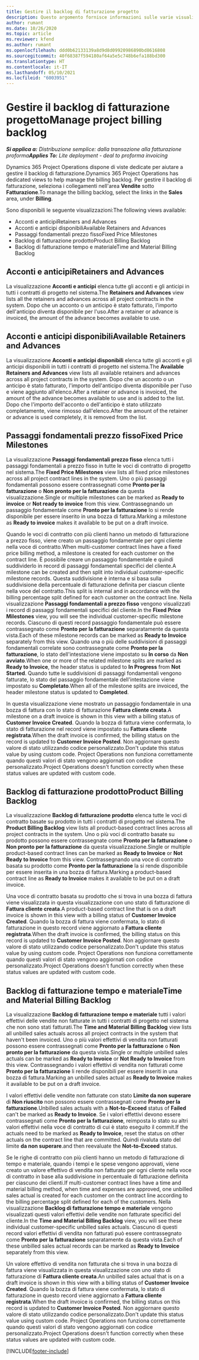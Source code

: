 ```yaml
---
title: Gestire il backlog di fatturazione progetto
description: Questo argomento fornisce informazioni sulle varie visualizzazioni disponibili durante la gestione del backlog di fatturazione nei progetti.
author: rumant
ms.date: 10/26/2020
ms.topic: article
ms.reviewer: kfend
ms.author: rumant
ms.openlocfilehash: ddd0b62133139a8d9d8d09920986890bd8616808
ms.sourcegitcommit: 40f68387f594180af64a5e5c748b6efa188bd300
ms.translationtype: HT
ms.contentlocale: it-IT
ms.lasthandoff: 05/10/2021
ms.locfileid: "6003951"
---
```

# <a name="manage-project-billing-backlog"></a><span data-ttu-id="be63d-103">Gestire il backlog di fatturazione progetto</span><span class="sxs-lookup"><span data-stu-id="be63d-103">Manage project billing backlog</span></span> 

<span data-ttu-id="be63d-104">_**Si applica a:** Distribuzione semplice: dalla transazione alla fatturazione proforma_</span><span class="sxs-lookup"><span data-stu-id="be63d-104">_**Applies To:** Lite deployment - deal to proforma invoicing_</span></span>

<span data-ttu-id="be63d-105">Dynamics 365 Project Operations dispone di viste dedicate per aiutare a gestire il backlog di fatturazione.</span><span class="sxs-lookup"><span data-stu-id="be63d-105">Dynamics 365 Project Operations has dedicated views to help manage the billing backlog.</span></span> <span data-ttu-id="be63d-106">Per gestire il backlog di fatturazione, seleziona i collegamenti nell'area **Vendite** sotto **Fatturazione**.</span><span class="sxs-lookup"><span data-stu-id="be63d-106">To manage the billing backlog, select the links in the **Sales** area, under **Billing**.</span></span> 

<span data-ttu-id="be63d-107">Sono disponibili le seguente visualizzazioni:</span><span class="sxs-lookup"><span data-stu-id="be63d-107">The following views available:</span></span>

- <span data-ttu-id="be63d-108">Acconti e anticipi</span><span class="sxs-lookup"><span data-stu-id="be63d-108">Retainers and Advances</span></span>
- <span data-ttu-id="be63d-109">Acconti e anticipi disponibili</span><span class="sxs-lookup"><span data-stu-id="be63d-109">Available Retainers and Advances</span></span>
- <span data-ttu-id="be63d-110">Passaggi fondamentali prezzo fisso</span><span class="sxs-lookup"><span data-stu-id="be63d-110">Fixed Price Milestones</span></span>
- <span data-ttu-id="be63d-111">Backlog di fatturazione prodotto</span><span class="sxs-lookup"><span data-stu-id="be63d-111">Product Billing Backlog</span></span>
- <span data-ttu-id="be63d-112">Backlog di fatturazione tempo e materiale</span><span class="sxs-lookup"><span data-stu-id="be63d-112">Time and Material Billing Backlog</span></span>

## <a name="retainers-and-advances"></a><span data-ttu-id="be63d-113">Acconti e anticipi</span><span class="sxs-lookup"><span data-stu-id="be63d-113">Retainers and Advances</span></span>

<span data-ttu-id="be63d-114">La visualizzazione **Acconti e anticipi** elenca tutte gli acconti e gli anticipi in tutti i contratti di progetto nel sistema.</span><span class="sxs-lookup"><span data-stu-id="be63d-114">The **Retainers and Advances** view lists all the retainers and advances across all project contracts in the system.</span></span> <span data-ttu-id="be63d-115">Dopo che un acconto o un anticipo è stato fatturato, l'importo dell'anticipo diventa disponibile per l'uso.</span><span class="sxs-lookup"><span data-stu-id="be63d-115">After a retainer or advance is invoiced, the amount of the advance becomes available to use.</span></span>

## <a name="available-retainers-and-advances"></a><span data-ttu-id="be63d-116">Acconti e anticipi disponibili</span><span class="sxs-lookup"><span data-stu-id="be63d-116">Available Retainers and Advances</span></span>

<span data-ttu-id="be63d-117">La visualizzazione **Acconti e anticipi disponibili** elenca tutte gli acconti e gli anticipi disponibili in tutti i contratti di progetto nel sistema.</span><span class="sxs-lookup"><span data-stu-id="be63d-117">The **Available Retainers and Advances** view lists all available retainers and advances across all project contracts in the system.</span></span> <span data-ttu-id="be63d-118">Dopo che un acconto o un anticipo è stato fatturato, l'importo dell'anticipo diventa disponibile per l'uso e viene aggiunto all'elenco.</span><span class="sxs-lookup"><span data-stu-id="be63d-118">After a retainer or advance is invoiced, the amount of the advance becomes available to use and is added to the list.</span></span> <span data-ttu-id="be63d-119">Dopo che l'importo dell'acconto o dell'anticipo è stato utilizzato completamente, viene rimosso dall'elenco.</span><span class="sxs-lookup"><span data-stu-id="be63d-119">After the amount of the retainer or advance is used completely, it is removed from the list.</span></span>

## <a name="fixed-price-milestones"></a><span data-ttu-id="be63d-120">Passaggi fondamentali prezzo fisso</span><span class="sxs-lookup"><span data-stu-id="be63d-120">Fixed Price Milestones</span></span>

<span data-ttu-id="be63d-121">La visualizzazione **Passaggi fondamentali prezzo fisso** elenca tutti i passaggi fondamentali a prezzo fisso in tutte le voci di contratto di progetto nel sistema.</span><span class="sxs-lookup"><span data-stu-id="be63d-121">The **Fixed Price Milestones** view lists all fixed price milestones across all project contract lines in the system.</span></span> <span data-ttu-id="be63d-122">Uno o più passaggi fondamentali possono essere contrassegnati come **Pronto per la fatturazione** o **Non pronto per la fatturazione** da questa visualizzazione.</span><span class="sxs-lookup"><span data-stu-id="be63d-122">Single or multiple milestones can be marked as **Ready to invoice** or **Not ready to invoice** from this view.</span></span> <span data-ttu-id="be63d-123">Contrassegnando un passaggio fondamentale come **Pronto per la fatturazione** lo si rende disponibile per essere inserito in una bozza di fattura.</span><span class="sxs-lookup"><span data-stu-id="be63d-123">Marking a milestone as **Ready to invoice** makes it available to be put on a draft invoice.</span></span>

<span data-ttu-id="be63d-124">Quando le voci di contratto con più clienti hanno un metodo di fatturazione a prezzo fisso, viene creato un passaggio fondamentale per ogni cliente nella voce di contratto.</span><span class="sxs-lookup"><span data-stu-id="be63d-124">When multi-customer contract lines have a fixed price billing method, a milestone is created for each customer on the contract line.</span></span> <span data-ttu-id="be63d-125">È possibile creare un passaggio fondamentale e quindi suddividerlo in record di passaggi fondamentali specifici del cliente.</span><span class="sxs-lookup"><span data-stu-id="be63d-125">A milestone can be created and then split into individual customer-specific milestone records.</span></span> <span data-ttu-id="be63d-126">Questa suddivisione è interna e si basa sulla suddivisione della percentuale di fatturazione definita per ciascun cliente nella voce del contratto.</span><span class="sxs-lookup"><span data-stu-id="be63d-126">This split is internal and in accordance with the billing percentage split defined for each customer on the contract line.</span></span> <span data-ttu-id="be63d-127">Nella visualizzazione **Passaggi fondamentali a prezzo fisso** vengono visualizzati i record di passaggi fondamentali specifici del cliente.</span><span class="sxs-lookup"><span data-stu-id="be63d-127">In the **Fixed Price Milestones** view, you will see the individual customer-specific milestone records.</span></span> <span data-ttu-id="be63d-128">Ciascuno di questi record passaggio fondamentale può essere contrassegnato come **Pronto per la fatturazione** separatamente da questa vista.</span><span class="sxs-lookup"><span data-stu-id="be63d-128">Each of these milestone records can be marked as **Ready to Invoice** separately from this view.</span></span> <span data-ttu-id="be63d-129">Quando una o più delle suddivisioni di passaggi fondamentali correlate sono contrassegnate come **Pronto per la fatturazione**, lo stato dell'intestazione viene impostato su **In corso** da **Non avviato**.</span><span class="sxs-lookup"><span data-stu-id="be63d-129">When one or more of the related milestone splits are marked as **Ready to Invoice**, the header status is updated to **In Progress** from **Not Started**.</span></span> <span data-ttu-id="be63d-130">Quando tutte le suddivisioni di passaggi fondamentali vengono fatturate, lo stato del passaggio fondamentale dell'intestazione viene impostato su **Completato**.</span><span class="sxs-lookup"><span data-stu-id="be63d-130">When all of the milestone splits are invoiced, the header milestone status is updated to **Completed**.</span></span>

<span data-ttu-id="be63d-131">In questa visualizzazione viene mostrato un passaggio fondamentale in una bozza di fattura con lo stato di fatturazione **Fattura cliente creata**.</span><span class="sxs-lookup"><span data-stu-id="be63d-131">A milestone on a draft invoice is shown in this view with a billing status of **Customer Invoice Created**.</span></span> <span data-ttu-id="be63d-132">Quando la bozza di fattura viene confermata, lo stato di fatturazione nel record viene impostato su **Fattura cliente registrata**.</span><span class="sxs-lookup"><span data-stu-id="be63d-132">When the draft invoice is confirmed, the billing status on the record is updated to **Customer Invoice Posted**.</span></span> <span data-ttu-id="be63d-133">Non aggiornare questo valore di stato utilizzando codice personalizzato.</span><span class="sxs-lookup"><span data-stu-id="be63d-133">Don't update this status value by using custom code.</span></span> <span data-ttu-id="be63d-134">Project Operations non funziona correttamente quando questi valori di stato vengono aggiornati con codice personalizzato.</span><span class="sxs-lookup"><span data-stu-id="be63d-134">Project Operations doesn't function correctly when these status values are updated with custom code.</span></span>

## <a name="product-billing-backlog"></a><span data-ttu-id="be63d-135">Backlog di fatturazione prodotto</span><span class="sxs-lookup"><span data-stu-id="be63d-135">Product Billing Backlog</span></span>

<span data-ttu-id="be63d-136">La visualizzazione **Backlog di fatturazione prodotto** elenca tutte le voci di contratto basate su prodotto in tutti i contratti di progetto nel sistema.</span><span class="sxs-lookup"><span data-stu-id="be63d-136">The **Product Billing Backlog** view lists all product-based contract lines across all project contracts in the system.</span></span> <span data-ttu-id="be63d-137">Uno o più voci di contratto basate su prodotto possono essere contrassegnate come **Pronto per la fatturazione** o **Non pronto per la fatturazione** da questa visualizzazione.</span><span class="sxs-lookup"><span data-stu-id="be63d-137">Single or multiple product-based contract lines can be marked as **Ready to Invoice** or **Not Ready to Invoice** from this view.</span></span> <span data-ttu-id="be63d-138">Contrassegnando una voce di contratto basata su prodotto come **Pronto per la fatturazione** la si rende disponibile per essere inserita in una bozza di fattura.</span><span class="sxs-lookup"><span data-stu-id="be63d-138">Marking a product-based contract line as **Ready to Invoice** makes it available to be put on a draft invoice.</span></span>

<span data-ttu-id="be63d-139">Una voce di contratto basata su prodotto che si trova in una bozza di fattura viene visualizzata in questa visualizzazione con uno stato di fatturazione di **Fattura cliente creata**.</span><span class="sxs-lookup"><span data-stu-id="be63d-139">A product-based contract line that is on a draft invoice is shown in this view with a billing status of **Customer Invoice Created**.</span></span> <span data-ttu-id="be63d-140">Quando la bozza di fattura viene confermata, lo stato di fatturazione in questo record viene aggiornato a **Fattura cliente registrata**.</span><span class="sxs-lookup"><span data-stu-id="be63d-140">When the draft invoice is confirmed, the billing status on this record is updated to **Customer Invoice Posted**.</span></span> <span data-ttu-id="be63d-141">Non aggiornare questo valore di stato utilizzando codice personalizzato.</span><span class="sxs-lookup"><span data-stu-id="be63d-141">Don't update this status value by using custom code.</span></span> <span data-ttu-id="be63d-142">Project Operations non funziona correttamente quando questi valori di stato vengono aggiornati con codice personalizzato.</span><span class="sxs-lookup"><span data-stu-id="be63d-142">Project Operations doesn't function correctly when these status values are updated with custom code.</span></span>

## <a name="time-and-material-billing-backlog"></a><span data-ttu-id="be63d-143">Backlog di fatturazione tempo e materiale</span><span class="sxs-lookup"><span data-stu-id="be63d-143">Time and Material Billing Backlog</span></span>

<span data-ttu-id="be63d-144">La visualizzazione **Backlog di fatturazione tempo e materiale** tutti i valori effettivi delle vendite non fatturate in tutti i contratti di progetto nel sistema che non sono stati fatturati.</span><span class="sxs-lookup"><span data-stu-id="be63d-144">The **Time and Material Billing Backlog** view lists all unbilled sales actuals across all project contracts in the system that haven't been invoiced.</span></span> <span data-ttu-id="be63d-145">Uno o più valori effettivi di vendita non fatturati possono essere contrassegnati come **Pronto per la fatturazione** o **Non pronto per la fatturazione** da questa vista.</span><span class="sxs-lookup"><span data-stu-id="be63d-145">Single or multiple unbilled sales actuals can be marked as **Ready to Invoice** or **Not Ready to Invoice** from this view.</span></span> <span data-ttu-id="be63d-146">Contrassegnando i valori effettivi di vendita non fatturati come **Pronto per la fatturazione** li rende disponibili per essere inseriti in una bozza di fattura.</span><span class="sxs-lookup"><span data-stu-id="be63d-146">Marking an unbilled sales actual as **Ready to Invoice** makes it available to be put on a draft invoice.</span></span>

<span data-ttu-id="be63d-147">I valori effettivi delle vendite non fatturate con stato **Limite da non superare** di **Non riuscito** non possono essere contrassegnati come **Pronto per la fatturazione**.</span><span class="sxs-lookup"><span data-stu-id="be63d-147">Unbilled sales actuals with a **Not-to-Exceed** status of **Failed** can't be marked as **Ready to Invoice**.</span></span> <span data-ttu-id="be63d-148">Se i valori effettivi devono essere contrassegnati come **Pronto per la fatturazione**, reimposta lo stato su altri valori effettivi nella voce di contratto di cui è stato eseguito il commit.</span><span class="sxs-lookup"><span data-stu-id="be63d-148">If the actuals need to be marked as **Ready to Invoice**, reset the status on other actuals on the contract line that are committed.</span></span> <span data-ttu-id="be63d-149">Quindi rivaluta stato del limite **da non superare**.</span><span class="sxs-lookup"><span data-stu-id="be63d-149">and then reevaluate the **Not-to-Exceed** status.</span></span>

<span data-ttu-id="be63d-150">Se le righe di contratto con più clienti hanno un metodo di fatturazione di tempo e materiale, quando i tempi e le spese vengono approvati, viene creato un valore effettivo di vendita non fatturato per ogni cliente nella voce di contratto in base alla suddivisione in percentuale di fatturazione definita per ciascuno dei clienti.</span><span class="sxs-lookup"><span data-stu-id="be63d-150">If multi-customer contract lines have a time and material billing method, when time and expenses are approved, one unbilled sales actual is created for each customer on the contract line according to the billing percentage split defined for each of the customers.</span></span> <span data-ttu-id="be63d-151">Nella visualizzazione **Backlog di fatturazione tempo e materiale** vengono visualizzati questi valori effettivi delle vendite non fatturate specifici del cliente.</span><span class="sxs-lookup"><span data-stu-id="be63d-151">In the **Time and Material Billing Backlog** view, you will see these individual customer-specific unbilled sales actuals.</span></span> <span data-ttu-id="be63d-152">Ciascuno di questi record valori effettivi di vendita non fatturati può essere contrassegnato come **Pronto per la fatturazione** separatamente da questa vista.</span><span class="sxs-lookup"><span data-stu-id="be63d-152">Each of these unbilled sales actual records can be marked as **Ready to Invoice** separately from this view.</span></span>

<span data-ttu-id="be63d-153">Un valore effettivo di vendita non fatturata che si trova in una bozza di fattura viene visualizzata in questa visualizzazione con uno stato di fatturazione di **Fattura cliente creata**.</span><span class="sxs-lookup"><span data-stu-id="be63d-153">An unbilled sales actual that is on a draft invoice is shown in this view with a billing status of **Customer Invoice Created**.</span></span> <span data-ttu-id="be63d-154">Quando la bozza di fattura viene confermata, lo stato di fatturazione in questo record viene aggiornato a **Fattura cliente registrata**.</span><span class="sxs-lookup"><span data-stu-id="be63d-154">When the draft invoice is confirmed, the billing status on this record is updated to **Customer Invoice Posted**.</span></span> <span data-ttu-id="be63d-155">Non aggiornare questo valore di stato utilizzando codice personalizzato.</span><span class="sxs-lookup"><span data-stu-id="be63d-155">Don't update this status value using custom code.</span></span> <span data-ttu-id="be63d-156">Project Operations non funziona correttamente quando questi valori di stato vengono aggiornati con codice personalizzato.</span><span class="sxs-lookup"><span data-stu-id="be63d-156">Project Operations doesn't function correctly when these status values are updated with custom code.</span></span>


[!INCLUDE[footer-include](../../includes/footer-banner.md)]
